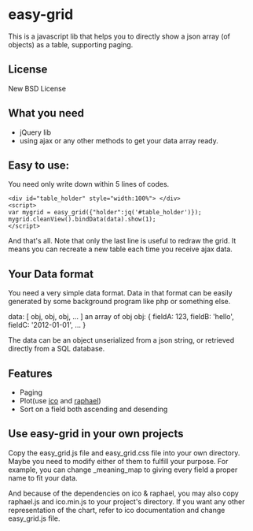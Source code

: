 # easy-grid
This is a javascript lib that helps you to directly show a json array (of objects) as a table, supporting paging.

## License
New BSD License

## What you need
* jQuery lib
* using ajax or any other methods to get your data array ready.

## Easy to use:
You need only write down within 5 lines of codes.

	<div id="table_holder" style="width:100%"> </div>
	<script>
	var mygrid = easy_grid({"holder":jq('#table_holder')});
	mygrid.cleanView().bindData(data).show(1);
	</script>

And that's all.
Note that only the last line is useful to redraw the grid.
It means you can recreate a new table each time you receive ajax data.

## Your Data format
You need a very simple data format. Data in that format can be easily generated by some background program like php or something else.

data: [ obj, obj, obj, ... ] an array of obj
obj: { fieldA: 123, fieldB: 'hello', fieldC: '2012-01-01', ... }

The data can be an object unserialized from a json string, or retrieved directly from a SQL database.

## Features
* Paging
* Plot(use [ico](http://alexyoung.github.com/ico/) and [raphael](http://raphaeljs.com/))
* Sort on a field both ascending and desending

## Use easy-grid in your own projects
Copy the easy\_grid.js file and easy\_grid.css file into your own directory.
Maybe you need to modify either of them to fulfill your purpose.
For example, you can change \_meaning\_map to giving every field a proper name to fit your data.

And because of the dependencies on ico & raphael, you may also copy raphael.js and ico.min.js to your project's directory.
If you want any other representation of the chart, refer to ico documentation and change easy\_grid.js file.

